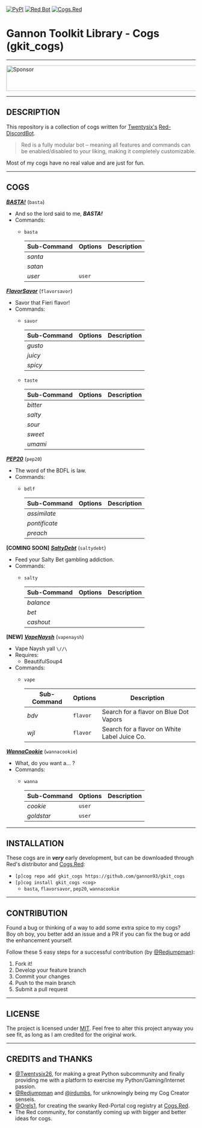 [![PyPI](https://img.shields.io/badge/Python-3.5-blue.svg)](https://www.python.org/downloads/) 
[![Red Bot](https://img.shields.io/badge/Discord-Red%20Bot-red.svg)](https://github.com/Twentysix26/Red-DiscordBot)
[![Cogs.Red](https://img.shields.io/badge/Cogs.Red-gkit__cogs-red.svg)](https://cogs.red/cogs/gannon93/gkit_cogs/)

# Gannon Toolkit Library - Cogs (gkit_cogs)

---

<a target='_blank' rel='nofollow' href='https://app.codesponsor.io/link/raiq3oRu2yGcVNAnbBGftY8G/gannon93/gkit_cogs'>
  <img alt='Sponsor' width='888' height='68' src='https://app.codesponsor.io/embed/raiq3oRu2yGcVNAnbBGftY8G/gannon93/gkit_cogs.svg' />
</a>

---

## DESCRIPTION

This repository is a collection of cogs written for [Twentysix's](https://github.com/Twentysix26) [Red-DiscordBot](https://github.com/Cog-Creators/Red-DiscordBot).  

> Red is a fully modular bot – meaning all features and commands can be enabled/disabled to your liking, making it completely customizable.

Most of my cogs have no real value and are just for fun.  

---

## COGS

[_**BASTA!**_](https://github.com/gannon93/gkit_cogs/wiki/BASTA!) (`basta`)
  - And so the lord said to me, _**BASTA!**_
  - Commands:
    - `basta`

      | Sub-Command | Options | Description |
      | ----------- | ------- | ----------- |
      | _santa_ | | |
      | _satan_ | | |
      | _user_ | `user` | |


[_**FlavorSavor**_](https://github.com/gannon93/gkit_cogs/wiki/FlavorSavor) (`flavorsavor`)
  - Savor that Fieri flavor!
  - Commands:
    - `savor`

      | Sub-Command | Options | Description |
      | ----------- | ------- | ----------- |
      | _gusto_ | | |
      | _juicy_ | | |
      | _spicy_ | | |

    - `taste`

      | Sub-Command | Options | Description |
      | ----------- | ------- | ----------- |
      | _bitter_ | | |
      | _salty_ | | |
      | _sour_ | | |
      | _sweet_ | | |
      | _umami_ | | |


[_**PEP20**_](https://github.com/gannon93/gkit_cogs/wiki/PEP20) (`pep20`)
  - The word of the BDFL is law.
  - Commands:
    - `bdlf`

      | Sub-Command | Options | Description |
      | ----------- | ------- | ----------- |
      | _assimilate_ | | |
      | _pontificate_ | | |
      | _preach_ | | |


**[COMING SOON]** [_**SaltyDebt**_](https://github.com/gannon93/gkit_cogs/wiki/SaltyDebt) (`saltydebt`)
  - Feed your Salty Bet gambling addiction.
  - Commands:
    - `salty`

      | Sub-Command | Options | Description |
      | ----------- | ------- | ----------- |
      | _balance_ | | |
      | _bet_ | | |
      | _cashout_ | | |


**[NEW]** [_**VapeNaysh**_](https://github.com/gannon93/gkit_cogs/wiki/VapeNaysh) (`vapenaysh`)
  - Vape Naysh yall `\//\`
  - Requires:
    - BeautifulSoup4
  - Commands:
    - `vape`

      | Sub-Command | Options | Description |
      | ----------- | ------- | ----------- |
      | _bdv_ | `flavor`| Search for a flavor on Blue Dot Vapors |
      | _wjl_ | `flavor`| Search for a flavor on White Label Juice Co. |


[_**WannaCookie**_](https://github.com/gannon93/gkit_cogs/wiki/WannaCookie) (`wannacookie`)
  - What, do you want a... ?
  - Commands:
    - `wanna`

      | Sub-Command | Options | Description |
      | ----------- | ------- | ----------- |
      | _cookie_ | `user` | |
      | _goldstar_ | `user` | |

---

## INSTALLATION

These cogs are in _**very**_ early development, but can be downloaded through Red's distributor and [Cogs.Red](https://cogs.red/cogs/gannon93/gkit_cogs/):  

  - `[p]cog repo add gkit_cogs https://github.com/gannon93/gkit_cogs`
  - `[p]cog install gkit_cogs <cog>`
    - `basta`, `flavorsavor`, `pep20`, `wannacookie`

---

## CONTRIBUTION

Found a bug or thinking of a way to add some extra spice to my cogs?  
Boy oh boy, you better add an issue and a PR if you can fix the bug or add the enhancement yourself.  

Follow these 5 easy steps for a successful contribution (by [@Redjumpman](https://github.com/Redjumpman)):

  1. Fork it!
  2. Develop your feature branch
  3. Commit your changes
  4. Push to the main branch
  5. Submit a pull request

---

## LICENSE

The project is licensed under [MIT](https://github.com/gannon93/gkit_cogs/blob/master/LICENSE). Feel free to alter this project anyway you see fit, as long as I am credited for the original work.

---

## CREDITS and THANKS

  - [@Twentysix26](https://github.com/Twentysix26), for making a great Python subcommunity and finally providing me with a platform to exercise my Python/Gaming/Internet passion. 
  - [@Redjumpman](https://github.com/Redjumpman) and [@irdumbs](https://github.com/irdumbs), for unknowingly being my Cog Creator senseis. 
  - [@Orels1](https://github.com/orels1), for creating the swanky Red-Portal cog registry at [Cogs.Red](http://cogs.red).
  - The Red community, for constantly coming up with bigger and better ideas for cogs.
